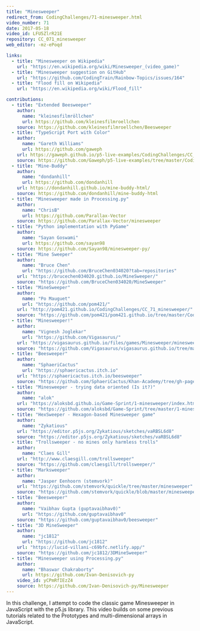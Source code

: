 ```yaml
---
title: "Minesweeper"
redirect_from: CodingChallenges/71-minesweeper.html
video_number: 71
date: 2017-05-18
video_id: LFU5ZlrR21E
repository: CC_071_minesweeper
web_editor: -mz-ePoqd

links:
  - title: "Minesweeper on Wikipedia"
    url: "https://en.wikipedia.org/wiki/Minesweeper_(video_game)"
  - title: "Minesweeper suggestion on GitHub"
    url: "https://github.com/CodingTrain/Rainbow-Topics/issues/164"
  - title: "Flood fill on Wikipedia"
    url: "https://en.wikipedia.org/wiki/Flood_fill"

contributions:
  - title: "Extended Beesweeper"
    author:
      name: "kleinesfilmröllchen"
      url: https://github.com/kleinesfilmroellchen
    source: https://github.com/kleinesfilmroellchen/Beesweeper
  - title: "TypeScript Port with Color"
    author:
      name: "Gareth Williams"
      url: https://github.com/gaweph
    url: https://gaweph.github.io/p5-live-examples/CodingChallenges/CC_071_minesweeper/
    source: https://github.com/Gaweph/p5-live-examples/tree/master/CodingChallenges/CC_071_minesweeper
  - title: "Mine-Buddy"
    author:
      name: "dondanhill"
      url: https://github.com/dondanhill
    url: https://dondanhill.github.io/mine-buddy-html/
    source: https://github.com/dondanhill/mine-buddy-html
  - title: "Minesweeper made in Processing.py"
    author:
      name: "ChrisB"
      url: https://github.com/Parallax-Vector
    source: https://github.com/Parallax-Vector/minesweeper
  - title: "Python implementation with PyGame"
    author:
      name: "Sayan Goswami"
      url: https://github.com/sayan98
    source: https://github.com/Sayan98/minesweeper-py/
  - title: "Mine Sweeper"
    author:
      name: "Bruce Chen"
      url: "https://github.com/BruceChen034020?tab=repositories"
    url: "https://brucechen034020.github.io/MineSweeper/"
    source: "https://github.com/BruceChen034020/MineSweeper"
  - title: "MineSweeper"
    author:
      name: "Po Mauguet"
      url: "https://github.com/pom421/"
    url: "http://pom421.github.io/CodingChallenges/CC_71_minesweeper/"
    source: "https://github.com/pom421/pom421.github.io/tree/master/CodingChallenges/CC_71_minesweeper"
  - title: "Minesweeper!"
    author:
      name: "Vignesh Joglekar"
      url: "https://github.com/Vigasaurus/"
    url: "https://vigasaurus.github.io/files/games/Minesweeper/minesweeper"
    source: "https://github.com/Vigasaurus/vigasaurus.github.io/tree/master/files/games/Minesweeper"
  - title: "Beesweeper"
    author:
      name: "SphaeriCactus"
      url: "https://sphaericactus.itch.io"
    url: "https://sphaericactus.itch.io/beesweeper"
    source: "https://github.com/SphaeriCactus/Khan-Academy/tree/gh-pages/Beesweeper"
  - title: "Minesweeper - trying data oriented (Is it?)"
    author:
      name: "alok"
    url: "https://aloksbd.github.io/Game-Sprint/1-minesweeper/index.html"
    source: "https://github.com/aloksbd/Game-Sprint/tree/master/1-minesweeper"
  - title: "HexSweeper - Hexagon-based Minesweeper game"
    author:
      name: "Zykatious"
    url: "https://editor.p5js.org/Zykatious/sketches/vaRBSL6d8"
    source: "https://editor.p5js.org/Zykatious/sketches/vaRBSL6d8"
  - title: "Trollsweeper - no mines only harmless trolls"
    author:
      name: "Claes Gill"
    url: "http://www.claesgill.com/trollsweeper"
    source: "https://github.com/claesgill/trollsweeper/"
  - title: "Marksweeper"
    author:
      name: "Jasper Eenhoorn (stemvork)"
    url: "https://github.com/stemvork/quickle/tree/master/minesweeper"
    source: "https://github.com/stemvork/quickle/blob/master/minesweeper/main.py"
  - title: "Beesweeper"
    author:
      name: "Vaibhav Gupta (guptavaibhav0)"
      url: "https://github.com/guptavaibhav0"
    source: "https://github.com/guptavaibhav0/beesweeper"
  - title: "3D MineSweeper"
    author:
      name: "jc1812"
      url: "https://github.com/jc1812"
    url: "https://lucid-villani-c69bfc.netlify.app/"
    source: "https://github.com/jc1812/3DMineSweeper"
  - title: "Minesweeper using Processing.py"
    author:
      name: "Bhaswar Chakraborty"
      url: https://github.com/Ivan-Denisovich-py
    video_id: yCPmRfIEzZ4
    source: https://github.com/Ivan-Denisovich-py/Minesweeper
---
```


In this challenge, I attempt to code the classic game Minesweeper in JavaScript with the p5.js library. This video builds on some previous tutorials related to the Prototypes and multi-dimensional arrays in JavaScript.
